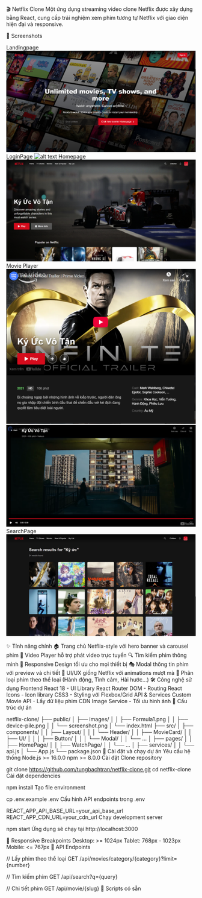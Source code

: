 
🎬 Netflix Clone
Một ứng dụng streaming video clone Netflix được xây dựng bằng React, cung cấp trải nghiệm xem phim tương tự Netflix với giao diện hiện đại và responsive.

📸 Screenshots

Landingpage
![alt text](image-3.png)
LoginPage
![alt text](image-4.png)
Homepage
![alt text](image.png)
Movie Player
![alt text](image-1.png)
![alt text](image-2.png)
SearchPage
![alt text](image-5.png)

✨ Tính năng chính
🏠 Trang chủ Netflix-style với hero banner và carousel phim
🎥 Video Player hỗ trợ phát video trực tuyến
🔍 Tìm kiếm phim thông minh
📱 Responsive Design tối ưu cho mọi thiết bị
🎭 Modal thông tin phim với preview và chi tiết
🎨 UI/UX giống Netflix với animations mượt mà
📂 Phân loại phim theo thể loại (Hành động, Tình cảm, Hài hước...)
🛠️ Công nghệ sử dụng
Frontend
React 18 - UI Library
React Router DOM - Routing
React Icons - Icon library
CSS3 - Styling với Flexbox/Grid
API & Services
Custom Movie API - Lấy dữ liệu phim
CDN Image Service - Tối ưu hình ảnh
📁 Cấu trúc dự án

netflix-clone/
├── public/
│   ├── images/
│   │   ├── Formula1.png
│   │   ├── device-pile.png
│   │   └── screenshot.png
│   └── index.html
├── src/
│   ├── components/
│   │   ├── Layout/
│   │   │   └── Header/
│   │   ├── MovieCard/
│   │   ├── UI/
│   │   │   ├── Button/
│   │   │   └── Modal/
│   │   └── ...
│   ├── pages/
│   │   ├── HomePage/
│   │   ├── WatchPage/
│   │   └── ...
│   ├── services/
│   │   └── api.js
│   └── App.js
└── package.json
🚀 Cài đặt và chạy dự án
Yêu cầu hệ thống
Node.js >= 16.0.0
npm >= 8.0.0
Cài đặt
Clone repository

git clone https://github.com/tungbachtran/netflix-clone.git
cd netflix-clone
Cài đặt dependencies

npm install
Tạo file environment

cp .env.example .env
Cấu hình API endpoints trong .env

REACT_APP_API_BASE_URL=your_api_base_url
REACT_APP_CDN_URL=your_cdn_url
Chạy development server

npm start
Ứng dụng sẽ chạy tại http://localhost:3000

📱 Responsive Breakpoints
Desktop: >= 1024px
Tablet: 768px - 1023px
Mobile: <= 767px
🎯 API Endpoints

// Lấy phim theo thể loại
GET /api/movies/category/{category}?limit={number}

// Tìm kiếm phim
GET /api/search?q={query}

// Chi tiết phim
GET /api/movie/{slug}
🔧 Scripts có sẵn




